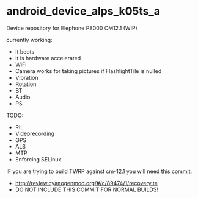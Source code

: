 # android_device_alps_k05ts_a
Device repository for Elephone P8000 CM12.1 (WIP)

currently working:
 * it boots
 * it is hardware accelerated
 * WiFi 
 * Camera works for taking pictures if FlashlightTile is nulled
 * Vibration
 * Rotation
 * BT
 * Audio
 * PS

TODO:
 * RIL
 * Videorecording
 * GPS
 * ALS
 * MTP
 * Enforcing SELinux

IF you are trying to build TWRP against cm-12.1 you will need this commit:
* http://review.cyanogenmod.org/#/c/89474/1/recovery.te
* DO NOT INCLUDE THIS COMMIT FOR NORMAL BUILDS!
